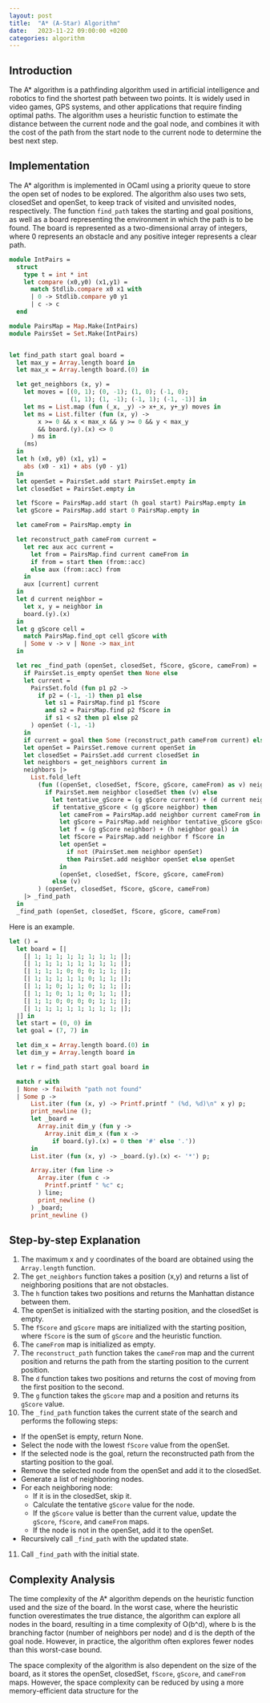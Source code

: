 ```yaml
---
layout: post
title:  "A* (A-Star) Algorithm"
date:   2023-11-22 09:00:00 +0200
categories: algorithm
---
```


## Introduction  
   
The A* algorithm is a pathfinding algorithm used in artificial intelligence and robotics to find the shortest path between two points. It is widely used in video games, GPS systems, and other applications that require finding optimal paths. The algorithm uses a heuristic function to estimate the distance between the current node and the goal node, and combines it with the cost of the path from the start node to the current node to determine the best next step.   
  
## Implementation  
   
The A* algorithm is implemented in OCaml using a priority queue to store the open set of nodes to be explored. The algorithm also uses two sets, closedSet and openSet, to keep track of visited and unvisited nodes, respectively. The function `find_path` takes the starting and goal positions, as well as a board representing the environment in which the path is to be found. The board is represented as a two-dimensional array of integers, where 0 represents an obstacle and any positive integer represents a clear path.   
  
```ocaml
module IntPairs =
  struct
    type t = int * int
    let compare (x0,y0) (x1,y1) =
      match Stdlib.compare x0 x1 with
      | 0 -> Stdlib.compare y0 y1
      | c -> c
  end

module PairsMap = Map.Make(IntPairs)
module PairsSet = Set.Make(IntPairs)


let find_path start goal board =
  let max_y = Array.length board in
  let max_x = Array.length board.(0) in

  let get_neighbors (x, y) =
    let moves = [(0, 1); (0, -1); (1, 0); (-1, 0);
                 (1, 1); (1, -1); (-1, 1); (-1, -1)] in
    let ms = List.map (fun (_x, _y) -> x+_x, y+_y) moves in
    let ms = List.filter (fun (x, y) ->
        x >= 0 && x < max_x && y >= 0 && y < max_y
        && board.(y).(x) <> 0
      ) ms in
    (ms)
  in
  let h (x0, y0) (x1, y1) =
    abs (x0 - x1) + abs (y0 - y1)
  in
  let openSet = PairsSet.add start PairsSet.empty in
  let closedSet = PairsSet.empty in

  let fScore = PairsMap.add start (h goal start) PairsMap.empty in
  let gScore = PairsMap.add start 0 PairsMap.empty in

  let cameFrom = PairsMap.empty in

  let reconstruct_path cameFrom current =
    let rec aux acc current =
      let from = PairsMap.find current cameFrom in
      if from = start then (from::acc)
      else aux (from::acc) from
    in
    aux [current] current
  in
  let d current neighbor =
    let x, y = neighbor in
    board.(y).(x)
  in
  let g gScore cell =
    match PairsMap.find_opt cell gScore with
    | Some v -> v | None -> max_int
  in

  let rec _find_path (openSet, closedSet, fScore, gScore, cameFrom) =
    if PairsSet.is_empty openSet then None else
    let current =
      PairsSet.fold (fun p1 p2 ->
        if p2 = (-1, -1) then p1 else
          let s1 = PairsMap.find p1 fScore
          and s2 = PairsMap.find p2 fScore in
          if s1 < s2 then p1 else p2
      ) openSet (-1, -1)
    in
    if current = goal then Some (reconstruct_path cameFrom current) else
    let openSet = PairsSet.remove current openSet in
    let closedSet = PairsSet.add current closedSet in
    let neighbors = get_neighbors current in
    neighbors |>
      List.fold_left
        (fun ((openSet, closedSet, fScore, gScore, cameFrom) as v) neighbor ->
          if PairsSet.mem neighbor closedSet then (v) else
            let tentative_gScore = (g gScore current) + (d current neighbor) in
            if tentative_gScore < (g gScore neighbor) then
              let cameFrom = PairsMap.add neighbor current cameFrom in
              let gScore = PairsMap.add neighbor tentative_gScore gScore in
              let f = (g gScore neighbor) + (h neighbor goal) in
              let fScore = PairsMap.add neighbor f fScore in
              let openSet =
                if not (PairsSet.mem neighbor openSet)
                then PairsSet.add neighbor openSet else openSet
              in
              (openSet, closedSet, fScore, gScore, cameFrom)
            else (v)
        ) (openSet, closedSet, fScore, gScore, cameFrom)
    |> _find_path
  in
  _find_path (openSet, closedSet, fScore, gScore, cameFrom)

```

Here is an example.

```ocaml
let () =
  let board = [|
    [| 1; 1; 1; 1; 1; 1; 1; 1; |];
    [| 1; 1; 1; 1; 1; 1; 1; 1; |];
    [| 1; 1; 1; 0; 0; 0; 1; 1; |];
    [| 1; 1; 1; 1; 1; 0; 1; 1; |];
    [| 1; 1; 0; 1; 1; 0; 1; 1; |];
    [| 1; 1; 0; 1; 1; 0; 1; 1; |];
    [| 1; 1; 0; 0; 0; 0; 1; 1; |];
    [| 1; 1; 1; 1; 1; 1; 1; 1; |];
  |] in
  let start = (0, 0) in
  let goal = (7, 7) in

  let dim_x = Array.length board.(0) in
  let dim_y = Array.length board in

  let r = find_path start goal board in

  match r with
  | None -> failwith "path not found"
  | Some p ->
      List.iter (fun (x, y) -> Printf.printf " (%d, %d)\n" x y) p;
      print_newline ();
      let _board =
        Array.init dim_y (fun y ->
          Array.init dim_x (fun x ->
            if board.(y).(x) = 0 then '#' else '.'))
      in
      List.iter (fun (x, y) -> _board.(y).(x) <- '*') p;

      Array.iter (fun line ->
        Array.iter (fun c ->
          Printf.printf " %c" c;
        ) line;
        print_newline ()
      ) _board;
      print_newline ()
```

## Step-by-step Explanation  
   
1. The maximum x and y coordinates of the board are obtained using the `Array.length` function.  
2. The `get_neighbors` function takes a position (x,y) and returns a list of neighboring positions that are not obstacles.  
3. The `h` function takes two positions and returns the Manhattan distance between them.  
4. The openSet is initialized with the starting position, and the closedSet is empty.  
5. The `fScore` and `gScore` maps are initialized with the starting position, where `fScore` is the sum of `gScore` and the heuristic function.  
6. The `cameFrom` map is initialized as empty.  
7. The `reconstruct_path` function takes the `cameFrom` map and the current position and returns the path from the starting position to the current position.  
8. The `d` function takes two positions and returns the cost of moving from the first position to the second.  
9. The `g` function takes the `gScore` map and a position and returns its `gScore` value.  
10. The `_find_path` function takes the current state of the search and performs the following steps:  
  - If the openSet is empty, return None.  
  - Select the node with the lowest `fScore` value from the openSet.  
  - If the selected node is the goal, return the reconstructed path from the starting position to the goal.  
  - Remove the selected node from the openSet and add it to the closedSet.  
  - Generate a list of neighboring nodes.  
  - For each neighboring node:  
    - If it is in the closedSet, skip it.  
    - Calculate the tentative `gScore` value for the node.  
    - If the `gScore` value is better than the current value, update the `gScore`, `fScore`, and `cameFrom` maps.  
    - If the node is not in the openSet, add it to the openSet.  
  - Recursively call `_find_path` with the updated state.  
11. Call `_find_path` with the initial state.  
   
## Complexity Analysis  
   
The time complexity of the A* algorithm depends on the heuristic function used and the size of the board. In the worst case, where the heuristic function overestimates the true distance, the algorithm can explore all nodes in the board, resulting in a time complexity of O(b^d), where b is the branching factor (number of neighbors per node) and d is the depth of the goal node. However, in practice, the algorithm often explores fewer nodes than this worst-case bound.   
  
The space complexity of the algorithm is also dependent on the size of the board, as it stores the openSet, closedSet, `fScore`, `gScore`, and `cameFrom` maps. However, the space complexity can be reduced by using a more memory-efficient data structure for the